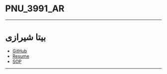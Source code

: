 # PNU_3991_AR
---------
# بیتا شیرازی
- [GitHub](https://github.com/Bita-shirazi)
- [Resume](https://bitashirazi.github.io) 
- [SOP](https://bita-shirazi.github.io/SOP-1/)
----------------
